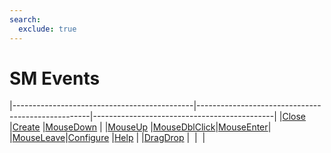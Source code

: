 ```yaml
---
search:
  exclude: true
---
```


<h1 class="heading"><span class="name">SM Events</span></h1>

|---------------------------------------------|---------------------------------------------------|---------------------------------------------|
|[Close](../methodorevents/close.md)          |[Create](../methodorevents/create.md)              |[MouseDown](../methodorevents/mousedown.md)  |
|[MouseUp](../methodorevents/mouseup.md)      |[MouseDblClick](../methodorevents/mousedblclick.md)|[MouseEnter](../methodorevents/mouseenter.md)|
|[MouseLeave](../methodorevents/mouseleave.md)|[Configure](../methodorevents/configure.md)        |[Help](../methodorevents/help.md)            |
|[DragDrop](../methodorevents/dragdrop.md)    |&nbsp;                                             |&nbsp;                                       |
